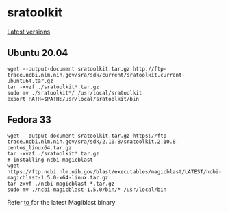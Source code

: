 # sratoolkit

[Latest versions](https://trace.ncbi.nlm.nih.gov/Traces/sra/sra.cgi?view=software)

## Ubuntu 20.04
```
wget --output-document sratoolkit.tar.gz http://ftp-trace.ncbi.nlm.nih.gov/sra/sdk/current/sratoolkit.current-ubuntu64.tar.gz
tar -xvzf ./sratoolkit*.tar.gz
sudo mv ./sratoolkit*/ /usr/local/sratoolkit
export PATH=$PATH:/usr/local/sratoolkit/bin
```

## Fedora 33

```
wget --output-document sratoolkit.tar.gz https://ftp-trace.ncbi.nlm.nih.gov/sra/sdk/2.10.8/sratoolkit.2.10.8-centos_linux64.tar.gz
tar -xvzf ./sratoolkit*.tar.gz
# installing ncbi-magicblast
wget https://ftp.ncbi.nlm.nih.gov/blast/executables/magicblast/LATEST/ncbi-magicblast-1.5.0-x64-linux.tar.gz
tar zxvf ./ncbi-magicblast-*.tar.gz
sudo mv ./ncbi-magicblast-1.5.0/bin/* /usr/local/bin
```

Refer [to ](ftp://ftp.ncbi.nlm.nih.gov/blast/executables/magicblast/LATEST) for the latest Magiblast binary

